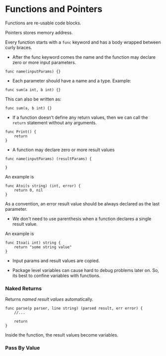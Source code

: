 # Functions and Pointers

Functions are re-usable code blocks.

Pointers stores memory address.


Every function starts with a `func` keyword and has a body wrapped between curly braces.

- After the func keyword comes the name and the function may declare zero or more input parameters.

```
func name(inputParams) {}

```


- Each parameter should have a name and a type. Example:

```
func sum(a int, b int) {}

```

This can also be written as:

```
func sum(a, b int) {}

```

- If a function doesn't define any return values, then we can call the `return` statement without any arguments.

```
func Print() {
    return
}
```
- A function may declare zero or more result values

```
func name(inputParams) (resultParams) {

}
```

An example is

```
func Atoi(s string) (int, error) {
    return 0, nil
}
```

As a convention, an error result value should be always declared as the last parameter.

- We don't need to use parenthesis when a function declares a single result value.

An example is

```
func Itoa(i int) string {
    return "some string value"
}
```

- Input params and result values are copied.

- Package level variables can cause hard to debug problems later on. So, its best to confine variables with functions.

### Naked Returns

Returns _named result values_ automatically.

```
func parse(p parser, line string) (parsed result, err error) {
    //...

    return
}
```

Inside the function, the result values become variables.


### Pass By Value
